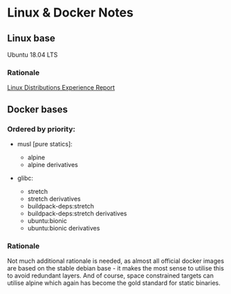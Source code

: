 # Linux & Docker Notes

## Linux base

Ubuntu 18.04 LTS

### Rationale

[Linux Distributions Experience Report](experience-report-linux-distro-2019-q1.md)

## Docker bases

### Ordered by priority: 

- musl [pure statics]:
  - alpine
  - alpine derivatives

- glibc:
  - stretch
  - stretch derivatives
  - buildpack-deps:stretch
  - buildpack-deps:stretch derivatives
  - ubuntu:bionic
  - ubuntu:bionic derivatives

### Rationale

Not much additional rationale is needed, as almost all official docker images are based
on the stable debian base - it makes the most sense to utilise this to avoid redundant layers.
And of course, space constrained targets can utilise alpine which again has become the gold
standard for static binaries.
